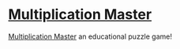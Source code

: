 [Multiplication Master](https://www.multiplicationmaster.com "Multiplication Master Maths Game")
====================

[Multiplication Master](https://www.multiplicationmaster.com "Multiplication Master Maths Game") an educational puzzle game!



